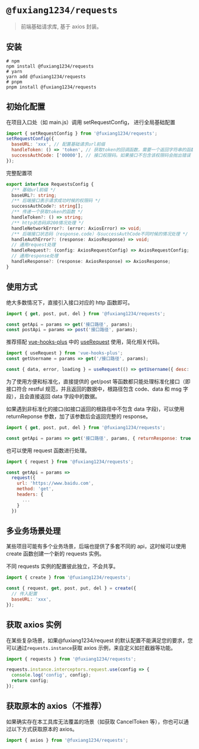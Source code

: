 # `@fuxiang1234/requests`

> 前端基础请求库, 基于 axios 封装。

## 安装

```
# npm
npm install @fuxiang1234/requests
# yarn
yarn add @fuxiang1234/requests
# pnpm
pnpm install @fuxiang1234/requests

```

## 初始化配置

在项目入口处（如 main.js）调用 setRequestConfig， 进行全局基础配置

```javascript
import { setRequestConfig } from '@fuxiang1234/requests';
setRequestConfig({
  baseURL: 'xxx', // 配置基础请求url前缀
  handleToken: () => 'token', // 获取token的回调函数，需要一个返回字符串的函数
  successAuthCode: ['00000'], // 接口权限码。如果接口不包含该权限码会抛出错误
});
```

完整配置项

```typescript
export interface RequestsConfig {
  /** 基础url前缀 */
  baseURL?: string;
  /** 后端接口表示请求成功时候的权限码 */
  successAuthCode?: string[];
  /** 传递一个获取token的函数 */
  handleToken?: () => string;
  /** http状态码非200情况处理 */
  handleNetworkError?: (error: AxiosError) => void;
  /** 后端接口状态码（response.code）与successAuthCode不同时候的情况处理 */
  handleAuthError?: (response: AxiosResponse) => void;
  // 通用request处理
  handleRequest?: (config: AxiosRequestConfig) => AxiosRequestConfig;
  // 通用response处理
  handleResponse?: (response: AxiosResponse) => AxiosResponse;
}
```

## 使用方式

绝大多数情况下，直接引入接口对应的 http 函数即可。

```javascript
import { get, post, put, del } from '@fuxiang1234/requests';

const getApi = params => get('接口路径', params);
const postApi = params => post('接口路径', params);
```

推荐搭配 [vue-hooks-plus](https://inhiblab-core.gitee.io/docs/hooks/guide/) 中的 [useRequest](https://inhiblab-core.gitee.io/docs/hooks/useRequest/) 使用，简化相关代码。

```javascript
import { useRequest } from 'vue-hooks-plus';
const getUsername = params => get('/接口路径', params);

const { data, error, loading } = useRequest(() => getUsername({ desc: 'good' }));
```

为了使用方便和标准化，直接提供的 get/post 等函数都只能处理标准化接口（即接口符合 restful 规范，并且返回的数据中，根路径包含 code、data 和 msg 字段），且会直接返回 data 字段中的数据。

如果遇到非标准化的接口(如接口返回的根路径中不包含 data 字段)，可以使用 returnReponse 参数，加了该参数后会返回完整的 response。

```javascript
import { get, post, put, del } from '@fuxiang1234/requests';

const getApi = params => get('接口路径', params, { returnResponse: true });
```

也可以使用 request 函数进行处理。

```javascript
import { request } from '@fuxiang1234/requests';

const getApi = params =>
  request({
    url: 'https://www.baidu.com',
    method: 'get',
    headers: {
      ...
    }
  })
```

## 多业务场景处理

某些项目可能有多个业务场景，后端也提供了多套不同的 api，这时候可以使用 create 函数创建一个新的 requests 实例。

不同 requests 实例的配置彼此独立，不会共享。

```javascript
import { create } from '@fuxiang1234/requests';

const { request, get, post, put, del } = create({
  // 传入配置
  baseURL: 'xxx',
});
```

## 获取 axios 实例

在某些复杂场景，如果@fuxiang1234/request 的默认配置不能满足您的要求，您可以通过`requests.instance`获取 axios 示例，来自定义如拦截器等功能。

```javascript
import { requests } from '@fuxiang1234/requests';

requests.instance.interceptors.request.use(config => {
  console.log('config', config);
  return config;
});
```

## 获取原本的 axios（不推荐）

如果确实存在本工具库无法覆盖的场景（如获取 CancelToken 等），你也可以通过以下方式获取原本的 axios。

```javascript
import { axios } from '@fuxiang1234/requests';
```
